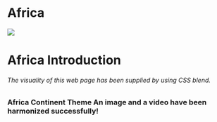 # Africa
![](africa.gif)

<h1> Africa Introduction 
<h6>The visuality of this web page has been supplied by using CSS blend.

<h3> Africa Continent Theme 
An image and a video have been harmonized successfully!

